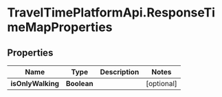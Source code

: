 # TravelTimePlatformApi.ResponseTimeMapProperties

## Properties
Name | Type | Description | Notes
------------ | ------------- | ------------- | -------------
**isOnlyWalking** | **Boolean** |  | [optional] 


